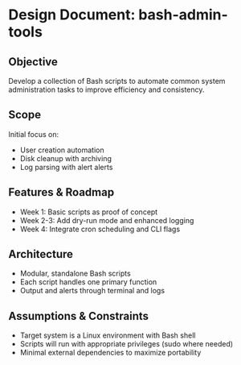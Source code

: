 # Design Document: bash-admin-tools

## Objective
Develop a collection of Bash scripts to automate common system administration tasks to improve efficiency and consistency.

## Scope
Initial focus on:
- User creation automation
- Disk cleanup with archiving
- Log parsing with alert alerts

## Features & Roadmap
- Week 1: Basic scripts as proof of concept
- Week 2-3: Add dry-run mode and enhanced logging
- Week 4: Integrate cron scheduling and CLI flags

## Architecture
- Modular, standalone Bash scripts
- Each script handles one primary function
- Output and alerts through terminal and logs

## Assumptions & Constraints
- Target system is a Linux environment with Bash shell
- Scripts will run with appropriate privileges (sudo where needed)
- Minimal external dependencies to maximize portability

